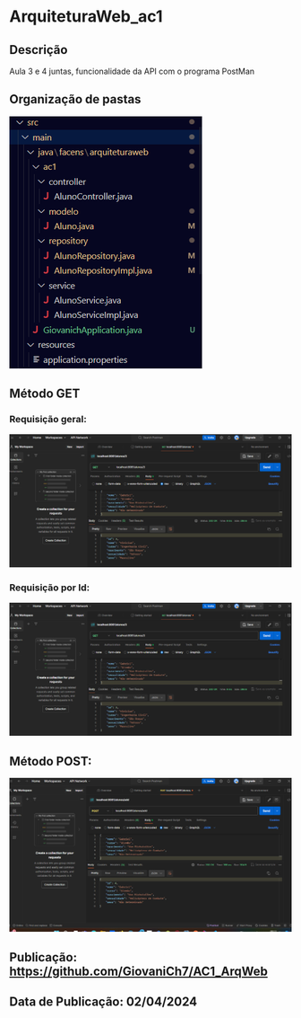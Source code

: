 # ArquiteturaWeb_ac1

## Descrição
Aula 3 e 4 juntas, funcionalidade da API com o programa PostMan



## Organização de pastas
![alt text](image-3.png)


## Método GET

### Requisição geral:
![alt text](image-2.png)

### Requisição por Id:
![alt text](image-1.png)



## Método POST:
![alt text](image.png)


## Publicação: https://github.com/GiovaniCh7/AC1_ArqWeb
## Data de Publicação: 02/04/2024
